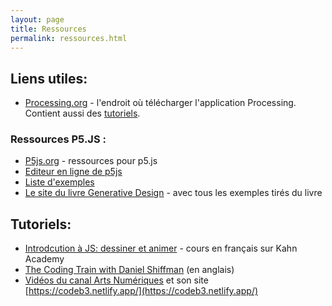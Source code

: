 ```yaml
---
layout: page
title: Ressources
permalink: ressources.html
---
```


## Liens utiles:

- [Processing.org](https://processing.org/) - l'endroit où télécharger l'application Processing. Contient aussi des [tutoriels](https://processing.org/tutorials/).

### Ressources P5.JS :

- [P5js.org](https://p5js.org/) - ressources pour p5.js
- [Editeur en ligne de p5js](https://editor.p5js.org/)
- [Liste d'exemples](https://editor.p5js.org/p5/sketches)
- [Le site du livre Generative Design](http://www.generative-gestaltung.de/2/) - avec tous les exemples tirés du livre


## Tutoriels:

- [Introdcution à JS: dessiner et animer](https://fr.khanacademy.org/computing/computer-programming/programming) - cours en français sur Kahn Academy
- [The Coding Train with Daniel Shiffman](https://thecodingtrain.com/tracks/code-programming-with-p5-js) (en anglais)
- [Vidéos du canal Arts Numériques](https://www.youtube.com/playlist?list=PLDdoBMCKjS0Y-WfTf93kDHpVNcnv7OGrf) et son site [https://codeb3.netlify.app/](https://codeb3.netlify.app/)

